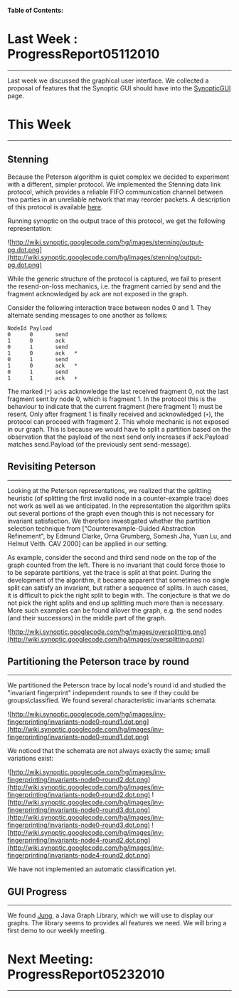 **Table of Contents:**




# Last Week : ProgressReport05112010 #

---


Last week we discussed the graphical user interface. We collected a proposal of features that the Synoptic GUI should have into the [SynopticGUI](SynopticGUI.md) page.

# This Week #

---


## Stenning ##

Because the Peterson algorithm is quiet complex we decided to experiment with a different, simpler protocol. We implemented the Stenning data link protocol, which provides a reliable FIFO communication channel between two parties in an unreliable network that may reorder packets. A description of this protocol is available [here](http://books.google.com/books?id=7C7oIV48RQQC&lpg=PA693&ots=PQtqo4X4WA&dq=Stenning's%20protocol&pg=PA693#v=onepage&q=Stenning's%20protocol&f=false).

Running synoptic on the output trace of this protocol, we get the following representation:

![http://wiki.synoptic.googlecode.com/hg/images/stenning/output-pg.dot.png](http://wiki.synoptic.googlecode.com/hg/images/stenning/output-pg.dot.png)

While the generic structure of the protocol is captured, we fail to present the resend-on-loss mechanics, i.e. the fragment carried by send and the fragment acknowledged by ack are not exposed in the graph.

Consider the following interaction trace between nodes 0 and 1. They alternate sending messages to one another as follows:
```
NodeId Payload
0      0       send    
1      0       ack
0      1       send
1      0       ack   *
0      1       send
1      0       ack   *
0      1       send
1      1       ack   +
```

The marked (`*`) `ack`s acknowledge the last received fragment 0, not the last fragment sent by node 0, which is fragment 1. In the protocol this is the behaviour to indicate that the current fragment (here fragment 1) must be resent. Only after fragment 1 is finally received and acknowledged (`+`), the protocol can proceed with fragment 2. This whole mechanic is not exposed in our graph. This is because we would have to split a partition based on the observation that the payload of the next send only increases if ack.Payload matches send.Payload (of the previously sent send-message).

## Revisiting Peterson ##

---


Looking at the Peterson representations, we realized that the splitting heuristic (of splitting the first invalid node in a counter-example trace) does not work as well as we anticipated. In the representation the algorithm splits out several portions of the graph even though this is not necessary for invariant satisfaction. We therefore investigated whether the partition selection technique from ["Counterexample-Guided Abstraction Refinement", by Edmund Clarke, Orna Grumberg, Somesh Jha, Yuan Lu, and Helmut Veith. CAV 2000] can be applied in our setting.

As example, consider the second and third send node on the top of the graph counted from the left. There is no invariant that could force those to to be separate partitions, yet the trace is split at that point. During the development of the algorithm, it became apparent that sometimes no single split can satisfy an invariant, but rather a sequence of splits. In such cases, it is difficult to pick the right split to begin with. The conjecture is that we do not pick the right splits and end up splitting much more than is necessary. More such examples can be found allover the graph, e.g. the send nodes (and their successors) in the middle part of the graph.

![http://wiki.synoptic.googlecode.com/hg/images/oversplitting.png](http://wiki.synoptic.googlecode.com/hg/images/oversplitting.png)

## Partitioning the Peterson trace by round ##

---


We partitioned the Peterson trace by local node's round id and studied the "invariant fingerprint" independent rounds to see if they could be groups\classified. We found several characteristic invariants schemata:

![http://wiki.synoptic.googlecode.com/hg/images/inv-fingerprinting/invariants-node0-round1.dot.png](http://wiki.synoptic.googlecode.com/hg/images/inv-fingerprinting/invariants-node0-round1.dot.png)

We noticed that the schemata are not always exactly the same; small variations exist:

![http://wiki.synoptic.googlecode.com/hg/images/inv-fingerprinting/invariants-node0-round2.dot.png](http://wiki.synoptic.googlecode.com/hg/images/inv-fingerprinting/invariants-node0-round2.dot.png)
![http://wiki.synoptic.googlecode.com/hg/images/inv-fingerprinting/invariants-node0-round3.dot.png](http://wiki.synoptic.googlecode.com/hg/images/inv-fingerprinting/invariants-node0-round3.dot.png)
![http://wiki.synoptic.googlecode.com/hg/images/inv-fingerprinting/invariants-node4-round2.dot.png](http://wiki.synoptic.googlecode.com/hg/images/inv-fingerprinting/invariants-node4-round2.dot.png)

We have not implemented an automatic classification yet.

## GUI Progress ##

---


We found [Jung](http://jung.sourceforge.net/), a Java Graph Library, which we will use to display our graphs. The library seems to provides all features we need. We will bring a first demo to our weekly meeting.

# Next Meeting: ProgressReport05232010 #

---
